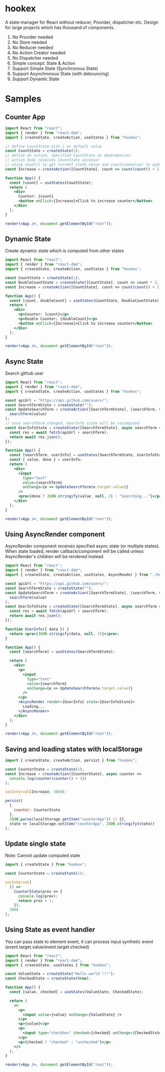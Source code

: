 # hookex

A state manager for React without reducer, Provider, dispatcher etc.
Design for large projects which has thousand of components.

1. No Provider needed
1. No Store needed
1. No Reducer needed
1. No Action Creator needed
1. No Dispatcher needed
1. Simple concept: State & Action
1. Support Simple State (Synchronous State)
1. Support Asynchronous State (with debouncing)
1. Support Dynamic State

# Samples

## Counter App

```jsx harmony
import React from "react";
import { render } from "react-dom";
import { createState, createAction, useStates } from "hookex";

// define CountState with 1 as default value
const CountState = createState(1);
// define an action, specified CountState as dependencies
// action body receives CountState accessor
// using count() to get current state value and count(newValue) to update state
const Increase = createAction([CountState], count => count(count() + 1));

function App() {
  const [count] = useStates(CountState);
  return (
    <div>
      Counter: {count}
      <button onClick={Increase}>Click to increase counter</button>
    </div>
  );
}

render(<App />, document.getElementById("root"));
```

## Dynamic State

Create dynamic state which is computed from other states

```jsx harmony
import React from "react";
import { render } from "react-dom";
import { createState, createAction, useStates } from "hookex";

const CountState = createState(1);
const DoubleCountState = createState([CountState], count => count * 2, { sync: true });
const Increase = createAction([CountState], count => count(count() + 1));

function App() {
  const [count, doubleCount] = useStates(CountState, DoubleCountState);
  return (
    <div>
      <p>Counter: {count}</p>
      <p>Double Counter: {doubleCount}</p>
      <button onClick={Increase}>Click to increase counter</button>
    </div>
  );
}

render(<App />, document.getElementById("root"));
```

## Async State

Search github user

```jsx harmony
import React from "react";
import { render } from "react-dom";
import { createState, createAction, useStates } from "hookex";

const apiUrl = "https://api.github.com/users/";
const SearchTermState = createState("");
const UpdateSearchTerm = createAction([SearchTermState], (searchTerm, value) =>
  searchTerm(value)
);
// once searchTerm changed, UserInfo state will be recomputed
const UserInfoState = createState([SearchTermState], async searchTerm => {
  const res = await fetch(apiUrl + searchTerm);
  return await res.json();
});

function App() {
  const [searchTerm, userInfo] = useStates(SearchTermState, UserInfoState);
  const { value, done } = userInfo;
  return (
    <div>
      <input
        type="text"
        value={searchTerm}
        onChange={e => UpdateSearchTerm(e.target.value)}
      />
      <pre>{done ? JSON.stringify(value, null, 2) : "Searching..."}</pre>
    </div>
  );
}

render(<App />, document.getElementById("root"));
```

## Using AsyncRender component

AsyncRender component receives specified async state (or multiple states).
When state loaded, render callback/component will be called
unless AsyncRender's children will be rendered instead

```jsx harmony
import React from "react";
import { render } from "react-dom";
import { createState, createAction, useStates, AsyncRender } from "./hookex";

const apiUrl = "https://api.github.com/users/";
const SearchTermState = createState("");
const UpdateSearchTerm = createAction([SearchTermState], (searchTerm, value) =>
  searchTerm(value)
);
const UserInfoState = createState([SearchTermState], async searchTerm => {
  const res = await fetch(apiUrl + searchTerm);
  return await res.json();
});

function UserInfo({ data }) {
  return <pre>{JSON.stringify(data, null, 2)}</pre>;
}

function App() {
  const [searchTerm] = useStates(SearchTermState);

  return (
    <div>
      <p>
        <input
          type="text"
          value={searchTerm}
          onChange={e => UpdateSearchTerm(e.target.value)}
        />
      </p>
      <AsyncRender render={UserInfo} state={UserInfoState}>
        Loading...
      </AsyncRender>
    </div>
  );
}

render(<App />, document.getElementById("root"));
```

## Saving and loading states with localStorage

```jsx harmony
import { createState, createAction, persist } from "hookex";

const CounterState = createState(1);
const Increase = createAction([CounterState], async counter =>
  console.log(counter(counter() + 1))
);

setInterval(Increase, 3000);

persist(
  {
    counter: CounterState
  },
  JSON.parse(localStorage.getItem("counterApp")) || {},
  state => localStorage.setItem("counterApp", JSON.stringify(state))
);
```

## Update single state

Note: Cannot update computed state

```jsx harmony
import { createState } from "hookex";

const CounterState = createState(1);

setInterval(
  () =>
    CounterState(prev => {
      console.log(prev);
      return prev + 1;
    }),
  3000
);
```

## Using State as event handler

You can pass state to element event, it can process input synthetic event (event.target.value/event.target.checked)

```jsx harmony
import React from "react";
import { render } from "react-dom";
import { createState, useStates } from "hookex";

const ValueState = createState("Hello world !!!");
const CheckedState = createState(true);

function App() {
  const [value, checked] = useStates(ValueState, CheckedState);

  return (
    <>
      <p>
        <input value={value} onChange={ValueState} />
      </p>
      <p>{value}</p>
      <p>
        <input type="checkbox" checked={checked} onChange={CheckedState} />
      </p>
      <p>{checked ? "checked" : "unchecked"}</p>
    </>
  );
}

render(<App />, document.getElementById("root"));
```
